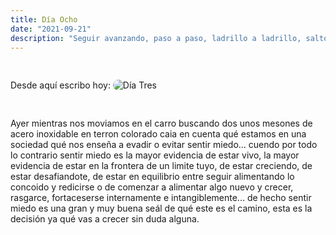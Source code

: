 ```yaml
---
title: Día Ocho
date: "2021-09-21" 
description: "Seguir avanzando, paso a paso, ladrillo a ladrillo, salto cuántico a salto cuántico"
---
```

<!-- date: año-mes-día -->

Desde aquí escribo hoy: 
<img src="./1.jpeg" alt="Día Tres" style="border-radius:10px; margin:30px 0;">

Ayer mientras nos moviamos en el carro buscando dos unos mesones de acero inoxidable en terron colorado caia en cuenta qué estamos en una sociedad qué nos enseña a evadir o evitar sentir miedo... cuendo por todo lo contrario sentir miedo es la mayor evidencia de estar vivo, la mayor evidencia de estar en la frontera de un limite tuyo, de estar creciendo, de estar desafiandote, de estar en equilibrio entre seguir alimentando lo concoido y redicirse o de comenzar a alimentar algo nuevo y crecer, rasgarce, fortaceserse internamente e intangiblemente... de hecho sentir miedo es una gran y muy buena seál de qué este es el camino, esta es la decisión ya qué vas a crecer sin duda alguna. 